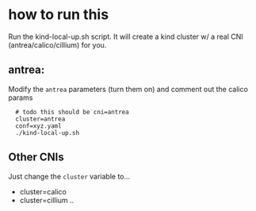 # how to run this

Run the kind-local-up.sh script.  It will create a kind cluster w/ a real CNI (antrea/calico/cillium) for you.  

##  antrea: 
Modify the `antrea` parameters (turn them on) and comment out the calico params

```
  # todo this should be cni=antrea
  cluster=antrea
  conf=xyz.yaml
  ./kind-local-up.sh
```

## Other CNIs
Just change the `cluster` variable to...
- cluster=calico
- cluster=cillium
..
